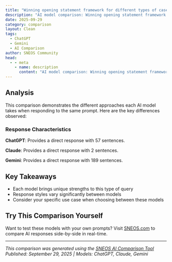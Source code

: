 ```yaml
---
title: "Winning opening statement framework for different types of cases"
description: "AI model comparison: Winning opening statement framework for different types of cases..."
date: 2025-09-29
category: comparison
layout: Clean
tags:
  - ChatGPT
  - Gemini
  - AI Comparison
author: SNEOS Community
head:
  - - meta
    - name: description
      content: "AI model comparison: Winning opening statement framework for different types of cases..."
---
```


<ChatComparison
  title="Winning opening statement framework for different types of cases"
  prompt="Winning opening statement framework for different types of cases"
  :responses='{"ChatGPT": "Certainly! Crafting a winning opening statement requires tailoring your approach to the type of case you are presenting. Below is a flexible framework with examples for different types of cases (criminal, civil, family, and personal injury). You can adapt the components accordingly.\n\n---\n\n### General Framework for an Opening Statement\n1. **Greeting and Introduction**\n - Welcome the judge/jury.\n - Introduce yourself and your client briefly.\n \n2. **Theme and Theory of the Case**\n - Present a clear, memorable theme.\n - Explain your theory of the case in simple terms.\n\n3. **Preview of Key Evidence**\n - Outline the major points and evidence you will present.\n - Mention key witnesses you will call.\n\n4. **Refute Anticipated Opposing Arguments**\n - Briefly address what the other side may claim.\n - Set the stage for why their version is flawed or incomplete.\n\n5. **Conclusion and Appeal**\n - Summarize why your client should prevail.\n - Appeal to the jury/judge\u2019s sense of justice, fairness, or law.\n\n---\n\n### 1. Criminal Case Opening Statement Framework\n\n**Example: Theft Case**\n\n- **Greeting and Introduction:** \n\u201CGood morning, ladies and gentlemen of the jury. My name is [Your Name], and I represent the State in this case.\u201D\n\n- **Theme/Theory:** \n\u201CThis case is about truth and justice. The evidence will show that the defendant knowingly took something that did not belong to them.\u201D\n\n- **Preview of Evidence:** \n\u201CYou will hear from eyewitnesses who saw the defendant at the scene, see security footage, and hear expert testimony about fingerprint evidence.\u201D\n\n- **Refute Opposing Arguments:** \n\u201CThe defense may say this was a mistake or a misunderstanding. But the evidence will show it was intentional.\u201D\n\n- **Conclusion/Appeal:** \n\u201CBy the end of this trial, you will be convinced beyond a reasonable doubt that the defendant is guilty.\u201D\n\n---\n\n### 2. Civil Case (Contract Dispute) Opening Statement Framework\n\n**Example: Breach of Contract**\n\n- **Greeting and Introduction:** \n\u201CGood afternoon, Your Honor, and members of the jury. I represent [Plaintiff\u2019s Name] in this matter.\u201D\n\n- **Theme/Theory:** \n\u201CThis case centers around a promise made and broken. The other side agreed to deliver goods but never did.\u201D\n\n- **Preview of Evidence:** \n\u201CYou will hear from the plaintiff, see the signed contracts, correspondence, and proof of damages.\u201D\n\n- **Refute Opposing Arguments:** \n\u201CYou will hear the defense claim the contract was not binding. The documents will prove otherwise.\u201D\n\n- **Conclusion/Appeal:** \n\u201CWe ask you to hold the defendant accountable for their breach and compensate my client accordingly.\u201D\n\n---\n\n### 3. Family Law Case Opening Statement Framework\n\n**Example: Child Custody**\n\n- **Greeting and Introduction:** \n\u201CGood morning. I represent [Parent\u2019s Name], who is here seeking to act in the best interest of their child.\u201D\n\n- **Theme/Theory:** \n\u201CThis case is about providing a safe, stable, and loving environment for the child.\u201D\n\n- **Preview of Evidence:** \n\u201CYou will hear testimony from family, teachers, and child psychologists.\u201D\n\n- **Refute Opposing Arguments:** \n\u201CThe other parent may suggest [Parent\u2019s Name] is unfit, but the evidence will show otherwise.\u201D\n\n- **Conclusion/Appeal:** \n\u201CThe child deserves to reside primarily with [Parent\u2019s Name], who will meet their physical and emotional needs.\u201D\n\n---\n\n### 4. Personal Injury Case Opening Statement Framework\n\n**Example: Car Accident Injury**\n\n- **Greeting and Introduction:** \n\u201CGood morning, ladies and gentlemen. I represent [Plaintiff\u2019s Name], who was seriously injured due to the negligence of the defendant.\u201D\n\n- **Theme/Theory:** \n\u201CThis case is about responsibility\u2014someone must be held accountable for the harm caused.\u201D\n\n- **Preview of Evidence:** \n\u201CYou will hear from medical experts, see accident reports and photographs of injuries.\u201D\n\n- **Refute Opposing Arguments:** \n\u201CThe defense may claim my client was at fault, but the evidence will show they were not.\u201D\n\n- **Conclusion/Appeal:** \n\u201CAt the end of this trial, you will understand the pain and hardship my client has suffered and will want to see justice done.\u201D\n\n---\n\n### Additional Tips \n- **Keep it concise and engaging** \u2014 the opening statement is to outline the story, not argue facts. \n- **Tell a story**\u2014people remember narratives better than dry facts. \n- **Use clear, straightforward language.** \n- **Practice your delivery** to appear confident and sincere.\n\n---\n\nIf you want, I can help you draft a specific opening statement for a particular case. Just provide the details!", "Gemini": "Okay, let\u0027s break down winning opening statement frameworks for different types of cases. The key is to tailor your approach to the specific facts, legal issues, and jury profile.\n\n**General Principles for a Winning Opening Statement (Applicable to All Cases):**\n\n* **Simplicity is Key:** Avoid legal jargon. Tell a clear, compelling story that\u0027s easy for the jury to understand. Imagine you\u0027re explaining the case to a friend.\n\n* **Grab Attention Immediately:** Start with a strong hook. This could be a powerful image, a compelling question, a short anecdote, or a bold statement of what you intend to prove.\n\n* **Tell a Story, Not Just Facts:** Weave the facts into a narrative with characters, conflict, and a resolution. Make it relatable and human.\n\n* **Introduce the Key Players (including Your Client):** Humanize your client. Help the jury connect with them. If the opposing party is a corporation, emphasize that contrast.\n\n* **State Your Theory of the Case (the \u0022Why\u0022):** Explain *why* things happened the way they did. This is your interpretation of the evidence. It\u0027s the lens through which you want the jury to see the facts.\n\n* **Preview the Evidence:** Tell the jury what you\u0027re going to prove and *how* you\u0027re going to prove it. Mention key witnesses and documents. Don\u0027t overpromise, but be confident.\n\n* **Address Weaknesses (If Appropriate):** If you know the other side will bring up a damaging fact, consider addressing it head-on. This can neutralize its impact and show you\u0027re honest and confident. Be brief and frame it in a way that minimizes the damage.\n\n* **State the Relief You\u0027re Seeking:** What do you want the jury to do? Be clear about the verdict you\u0027re asking for.\n\n* **Be Confident, Sincere, and Authentic:** Your credibility is crucial. Speak with conviction and believe in your case.\n\n* **Use Visual Aids (If Allowed):** Timelines, diagrams, photos, and other visuals can help the jury understand and remember your story.\n\n* **Practice, Practice, Practice:** Rehearse your opening statement until it flows naturally. Time yourself to ensure you stay within the allotted time.\n\n**Frameworks for Specific Case Types:**\n\n**1. Personal Injury Case (Plaintiff):**\n\n* **Hook:** A vivid description of the accident and its immediate aftermath. (e.g., \u0022On July 12th, Mrs. Smith was driving home from work when, without warning, a speeding truck slammed into her car, changing her life forever.\u0022) Or, a compelling question: \u0022What happens when someone\u0027s negligence steals your ability to walk?\u0022\n* **Introduce the Victim:** Paint a picture of the plaintiff *before* the injury. What were their hobbies, their family life, their career? (e.g., \u0022Before the accident, Mrs. Smith was an active grandmother who loved to garden and play with her grandchildren.\u0022)\n* **Describe the Defendant\u0027s Negligence:** Clearly explain what the defendant did wrong and how that caused the accident. (e.g., \u0022The evidence will show that the truck driver was distracted, texting on his phone, when he ran the red light.\u0022)\n* **Explain the Injuries and Damages:** Detail the physical and emotional injuries, medical expenses, lost wages, and pain and suffering. (e.g., \u0022As a result of the accident, Mrs. Smith suffered a broken back, a traumatic brain injury, and crippling anxiety. She\u0027s been unable to work, and she requires ongoing medical care.\u0022)\n* **Preview the Evidence:** Mention key witnesses (e.g., eyewitnesses, medical experts) and documents (e.g., police report, medical records).\n* **Appeal to Empathy:** Without being overly sentimental, help the jury understand the impact of the injury on the plaintiff\u0027s life.\n* **State the Relief:** \u0022We are asking you to compensate Mrs. Smith for her injuries, her medical expenses, her lost wages, and her pain and suffering. We are asking for justice.\u0022\n\n**Personal Injury Case (Defendant):**\n\n* **Acknowledge the Injury (If Appropriate):** Show empathy, but don\u0027t admit fault. (e.g., \u0022We understand that Mrs. Smith was injured in an accident, and we sympathize with her.\u0022)\n* **Present Your Theory of the Case:** Explain *why* the accident was not your client\u0027s fault. This could be:\n * **No Negligence:** \u0022The evidence will show that Mr. Jones was driving carefully and responsibly, and the accident was unavoidable.\u0022\n * **Plaintiff\u0027s Negligence:** \u0022The evidence will show that Mrs. Smith was speeding and ran the red light herself.\u0022\n * **Pre-Existing Condition:** \u0022Mrs. Smith\u0027s back problems existed long before the accident, and her current condition is not a result of the collision.\u0022\n * **Unavoidable Accident:** \u0022This was a tragic accident caused by unforeseen circumstances, such as a sudden weather event.\u0022\n* **Challenge the Damages:** If you believe the plaintiff is exaggerating their injuries or expenses, preview the evidence that supports your position. (e.g., \u0022The medical records will show that Mrs. Smith\u0027s injuries were minor and have largely resolved.\u0022)\n* **Highlight the Evidence Supporting Your Case:** Mention key witnesses and documents that will support your theory.\n* **Request a Fair Verdict:** \u0022We are asking you to carefully consider all the evidence and to render a fair and just verdict based on the facts, not on sympathy.\u0022 Or \u0022We are confident that after hearing all the evidence, you will conclude that Mr. Jones was not responsible for the accident, and return a verdict in his favor.\u0022\n\n**2. Criminal Case (Prosecution):**\n\n* **Hook:** A powerful statement about the crime and its impact on the victim or the community. (e.g., \u0022On the night of January 15th, the defendant, John Smith, brutally murdered Sarah Jones in her own home.\u0022) Or, A compelling question: \u0022What happens when someone takes the law into their own hands?\u0022\n* **Introduce the Victim (If Applicable):** Humanize the victim and emphasize the loss suffered by their family and friends.\n* **Outline the Elements of the Crime:** Explain what the prosecution must prove to convict the defendant. (e.g., \u0022To find the defendant guilty of murder, the State must prove beyond a reasonable doubt that he intentionally caused the death of Sarah Jones.\u0022)\n* **Present a Chronological Account of the Events:** Tell the story of the crime in a clear and compelling way.\n* **Preview the Evidence:** Mention key witnesses (e.g., eyewitnesses, forensic experts) and physical evidence (e.g., the murder weapon, DNA evidence). (e.g., \u0022The evidence will show that the defendant\u0027s fingerprints were found on the murder weapon, and his DNA was found under the victim\u0027s fingernails.\u0022)\n* **Address Potential Defenses (If Possible):** Anticipate the defense\u0027s arguments and explain why they are not credible.\n* **Request a Verdict of Guilty:** \u0022The evidence will leave you with no doubt that the defendant is guilty of this crime. We ask that you return a verdict of guilty and hold him accountable for his actions.\u0022\n\n**Criminal Case (Defense):**\n\n* **Challenge the Prosecution\u0027s Case:** Explain why the prosecution\u0027s evidence is weak, unreliable, or insufficient to prove guilt beyond a reasonable doubt. (e.g., \u0022The prosecution\u0027s case is based on circumstantial evidence and speculation. They have no direct evidence linking my client to the crime.\u0022)\n* **Introduce Reasonable Doubt:** Explain the concept of reasonable doubt and emphasize that the burden of proof is on the prosecution. (e.g., \u0022The State must prove guilt beyond a reasonable doubt. That means you must have a firm conviction of guilt, based on the evidence. If you have a reasonable doubt, you must acquit.\u0022)\n* **Present Your Theory of the Case:** Offer an alternative explanation of the events. This could be:\n * **Alibi:** \u0022The evidence will show that my client was somewhere else when the crime occurred.\u0022\n * **Mistaken Identity:** \u0022The eyewitness made a mistake, and my client is not the person who committed the crime.\u0022\n * **Self-Defense:** \u0022My client acted in self-defense to protect himself from imminent harm.\u0022\n * **Lack of Intent:** \u0022My client did not intend to commit the crime.\u0022\n* **Highlight the Strengths of Your Case:** Mention key witnesses and evidence that support your defense.\n* **Attack the Credibility of Prosecution Witnesses:** If appropriate, explain why the prosecution\u0027s witnesses are unreliable or biased.\n* **Request a Verdict of Not Guilty:** \u0022We are confident that after hearing all the evidence, you will have reasonable doubt about my client\u0027s guilt, and you will return a verdict of not guilty.\u0022\n\n**3. Breach of Contract Case (Plaintiff):**\n\n* **Hook:** Briefly describe the agreement and the defendant\u0027s failure to fulfill their obligations. (e.g., \u0022This case is about a broken promise. My client, Acme Corporation, entered into a contract with the defendant, Smith Company, to deliver widgets by January 1st. Smith Company failed to deliver the widgets, causing Acme Corporation significant financial losses.\u0022)\n* **Explain the Contract:** Summarize the key terms of the contract, including the obligations of each party.\n* **Describe the Breach:** Clearly explain how the defendant violated the contract. (e.g., \u0022Smith Company failed to deliver the widgets by the agreed-upon deadline, and they have refused to cure the breach.\u0022)\n* **Explain the Damages:** Detail the financial losses suffered by the plaintiff as a result of the breach. (e.g., \u0022As a result of Smith Company\u0027s breach, Acme Corporation lost profits, incurred expenses to find a replacement supplier, and damaged its reputation.\u0022)\n* **Preview the Evidence:** Mention key documents (e.g., the contract, correspondence, invoices) and witnesses (e.g., the plaintiff\u0027s employees, experts).\n* **Request Specific Performance or Damages:** \u0022We are asking you to order Smith Company to fulfill its obligations under the contract, or to compensate Acme Corporation for its losses.\u0022\n\n**Breach of Contract Case (Defendant):**\n\n* **Challenge the Existence or Validity of the Contract:** Argue that no valid contract existed, or that the contract was unenforceable. (e.g., \u0022There was no meeting of the minds between the parties, and the alleged contract is vague and ambiguous.\u0022)\n* **Argue That There Was No Breach:** Explain why the defendant did not breach the contract, or that the plaintiff breached the contract first. (e.g., \u0022Acme Corporation failed to make timely payments, which excused Smith Company from its obligation to deliver the widgets.\u0022)\n* **Challenge the Damages:** Argue that the plaintiff\u0027s damages are exaggerated or not causally related to the alleged breach. (e.g., \u0022Acme Corporation\u0027s lost profits were due to market conditions, not to Smith Company\u0027s failure to deliver the widgets.\u0022)\n* **Present Affirmative Defenses:** Raise any affirmative defenses, such as impossibility, frustration of purpose, or waiver.\n* **Highlight the Evidence Supporting Your Case:** Mention key documents and witnesses that support your defense.\n* **Request a Verdict in Your Favor:** \u0022We are confident that after hearing all the evidence, you will conclude that Smith Company did not breach the contract, and you will return a verdict in our favor.\u0022\n\n**4. Defamation Case (Plaintiff):**\n\n* **Hook:** Start with the false statement and its devastating impact. (e.g., \u0022This is a case about a lie, a malicious lie that destroyed my client\u0027s reputation and career.\u0022)\n* **Establish the Elements of Defamation:** Explain that you must prove the statement was false, defamatory, published to a third party, and caused damage to the plaintiff\u0027s reputation.\n* **Explain the False Statement:** Clearly state the defamatory statement and explain why it is false.\n* **Explain the Publication:** Prove that the statement was communicated to a third party.\n* **Prove Damages:** Detail the harm to the plaintiff\u0027s reputation, including lost business opportunities, emotional distress, and social ostracism.\n* **Prove Malice (If Required):** If the plaintiff is a public figure, you must prove that the defendant acted with actual malice (knowledge that the statement was false or reckless disregard for the truth).\n* **Preview the Evidence:** Mention key witnesses and documents that will support your case.\n* **Request a Verdict That Compensates the Plaintiff:** \u0022We are asking you to compensate my client for the damage to their reputation and the losses they have suffered as a result of the defendant\u0027s malicious lies.\u0022\n\n**Defamation Case (Defendant):**\n\n* **Challenge the Falsity of the Statement:** Argue that the statement was true or substantially true.\n* **Argue That the Statement Was Not Defamatory:** Explain why the statement was not harmful to the plaintiff\u0027s reputation.\n* **Argue That the Statement Was Privileged:** Claim that the statement was protected by a privilege, such as the fair report privilege or the opinion privilege.\n* **Challenge the Damages:** Argue that the plaintiff\u0027s damages are exaggerated or not causally related to the alleged defamation.\n* **Argue Lack of Malice (If Applicable):** If the plaintiff is a public figure, argue that the defendant did not act with actual malice.\n* **Highlight the Evidence Supporting Your Case:** Mention key witnesses and documents that support your defense.\n* **Request a Verdict in Your Favor:** \u0022We are confident that after hearing all the evidence, you will conclude that the statement was true or privileged, or that it did not damage the plaintiff\u0027s reputation, and you will return a verdict in our favor.\u0022\n\n**Key Considerations for Every Case:**\n\n* **Know Your Judge:** Be aware of the judge\u0027s preferences and rules regarding opening statements.\n* **Know Your Jury:** Try to understand the jury\u0027s demographics and biases. Tailor your language and arguments accordingly. Consider conducting mock trials or focus groups to get feedback on your presentation.\n* **Be Prepared to Adapt:** The other side\u0027s opening statement may reveal surprises. Be ready to adjust your strategy as needed.\n\n**Important Note:** This information is for educational purposes only and should not be considered legal advice. You should always consult with a qualified attorney to discuss the specific facts of your case. Good luck!\n"}' 
  published-date="16:28"
/>

## Analysis

This comparison demonstrates the different approaches each AI model takes when responding to the same prompt. Here are the key differences observed:

### Response Characteristics

**ChatGPT**: Provides a direct response with 57 sentences. 

**Claude**: Provides a direct response with 2 sentences. 

**Gemini**: Provides a direct response with 189 sentences. 

## Key Takeaways

- Each model brings unique strengths to this type of query
- Response styles vary significantly between models
- Consider your specific use case when choosing between these models

## Try This Comparison Yourself

Want to test these models with your own prompts? Visit [SNEOS.com](https://sneos.com) to compare AI responses side-by-side in real-time.

---

*This comparison was generated using the [SNEOS AI Comparison Tool](https://sneos.com)*
*Published: September 29, 2025 | Models: ChatGPT, Claude, Gemini*
